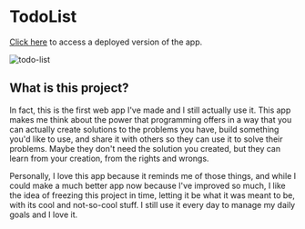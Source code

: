 # TodoList

[Click here](https://herculesgabriel.github.io/todo-list/) to access a deployed version of the app.

![todo-list](https://user-images.githubusercontent.com/51159478/93207401-4d444780-f731-11ea-90ab-d0a69865567d.gif)

## What is this project?

In fact, this is the first web app I've made and I still actually use it. This app makes me think about the power that programming offers in a way that you can actually create solutions to the problems you have, build something you'd like to use, and share it with others so they can use it to solve their problems. Maybe they don't need the solution you created, but they can learn from your creation, from the rights and wrongs.

Personally, I love this app because it reminds me of those things, and while I could make a much better app now because I've improved so much, I like the idea of freezing this project in time, letting it be what it was meant to be, with its cool and not-so-cool stuff. I still use it every day to manage my daily goals and I love it.
